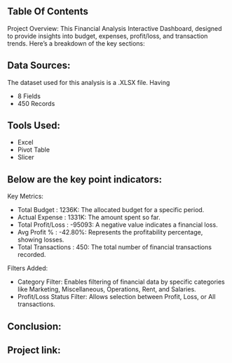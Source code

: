 ## Table Of Contents
Project Overview: This Financial Analysis Interactive Dashboard, designed to provide insights into budget, expenses, profit/loss, and transaction trends. Here’s a breakdown of the key sections:

## Data Sources:
The dataset used for this analysis is a .XLSX file. Having
- 8 Fields
- 450 Records

## Tools Used:
- Excel
- Pivot Table
- Slicer

## Below are the key point indicators:
Key Metrics:
- Total Budget : 1236K: The allocated budget for a specific period.
- Actual Expense : 1331K: The amount spent so far.
- Total Profit/Loss : -95093: A negative value indicates a financial loss.
- Avg Profit % : -42.80%: Represents the profitability percentage, showing losses.
- Total Transactions : 450: The total number of financial transactions recorded.

Filters Added:
- Category Filter: Enables filtering of financial data by specific categories like Marketing, Miscellaneous, Operations, Rent, and Salaries.
- Profit/Loss Status Filter: Allows selection between Profit, Loss, or All transactions.

## Conclusion:


## Project link:
